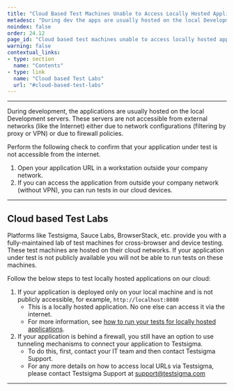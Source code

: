 ```yaml
---
title: "Cloud Based Test Machines Unable to Access Locally Hosted Applications"
metadesc: "During dev the apps are usually hosted on the local Development servers. This article explains why test machines on cloud are unable to access locally hosted apps."
noindex: false
order: 24.12
page_id: "Cloud based test machines unable to access locally hosted applications"
warning: false
contextual_links:
- type: section
  name: "Contents"
- type: link
  name: "Cloud based Test Labs"
  url: "#cloud-based-test-labs"
---
```


---

 
During development, the applications are usually hosted on the local Development servers. These servers are not accessible from external networks (like the Internet) either due to network configurations (filtering by proxy or VPN) or due to firewall policies. 
 
Perform the following check to confirm that your application under test is not accessible from the internet.
1. Open your application URL in a workstation outside your company network.
2. If you can access the application from outside your company network (without VPN), you can run tests in our cloud devices. 


---

## **Cloud based Test Labs**

Platforms like Testsigma,  Sauce Labs, BrowserStack, etc. provide you with a fully-maintained lab of test machines for cross-browser and device testing. These test machines are hosted on their cloud networks. If your application under test is not publicly available you will not be able to run tests on these machines.

Follow the below steps to test locally hosted applications on our cloud:
1. If your application is deployed only on your local machine and is not publicly accessible, for example, ```http://localhost:8080```
   - This is a locally hosted application. No one else can access it via the internet. 
   - For more information, see [how to run your tests for locally hosted applications](https://testsigma.com/docs/runs/test-locally-hosted-applications/).
2. If your application is behind a firewall, you still have an option to use tunneling mechanisms to connect your application to Testsigma. 
   - To do this, first, contact your IT team and then contact Testsigma Support. 
   - For any more details on how to access local URLs via Testsigma, please contact Testsigma Support at [support@testsigma.com](mailto:support@testsigma.com)   

---